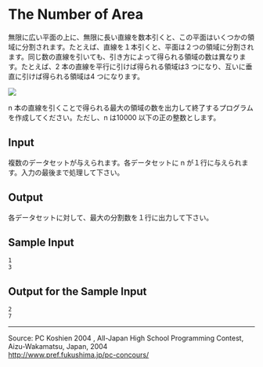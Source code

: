 # The Number of Area

無限に広い平面の上に、無限に長い直線を数本引くと、この平面はいくつかの領域に分割されます。たとえば、直線を１本引くと、平面は２つの領域に分割されます。同じ数の直線を引いても、引き方によって得られる領域の数は異なります。たとえば、2 本の直線を平行に引けば得られる領域は3 つになり、互いに垂直に引けば得られる領域は4 つになります。

![][1]

n 本の直線を引くことで得られる最大の領域の数を出力して終了するプログラムを作成してください。ただし、n は10000 以下の正の整数とします。

## Input

複数のデータセットが与えられます。各データセットに n が１行に与えられます。入力の最後まで処理して下さい。

## Output

各データセットに対して、最大の分割数を１行に出力して下さい。

## Sample Input

    1
    3

## Output for the Sample Input

    2
    7

* * *

Source: PC Koshien 2004 , All-Japan High School Programming Contest, Aizu-Wakamatsu, Japan, 2004   
<http://www.pref.fukushima.jp/pc-concours/>

[1]: IMAGE1/area.gif
